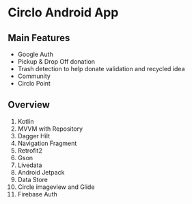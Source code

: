 # Circlo Android App

## Main Features
- Google Auth
- Pickup & Drop Off donation 
- Trash detection to help donate validation and recycled idea
- Community
- Circlo Point

## Overview
1. Kotlin
2. MVVM with Repository
3. Dagger Hilt
4. Navigation Fragment
5. Retrofit2
6. Gson
7. Livedata
8. Android Jetpack
9. Data Store
10. Circle imageview and Glide
11. Firebase Auth

